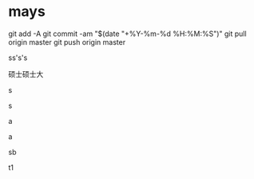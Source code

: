 # mays

git add -A
git commit -am "$(date "+%Y-%m-%d %H:%M:%S")"
git pull origin master
git push origin master



ss's's

硕士硕士大

s



s



a



a

sb

t1

>>>>>>> 
